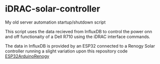 # iDRAC-solar-controller
My old server automation startup/shutdown script

This script uses the data recieved from InfluxDB to control the power onn and off functionaity of a Dell R710 using the iDRAC interface commands.

The data in InfluxDB is provided by an ESP32 connected to a Renogy Solar controller running a slight variation upon this repository code [ESP32ArduinoRenogy](https://github.com/wrybread/ESP32ArduinoRenogy)

